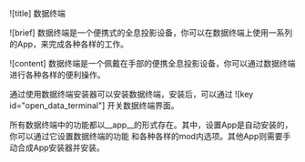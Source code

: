![title]
数据终端

![brief]
数据终端是一个便携式的全息投影设备，你可以在数据终端上使用一系列的App，来完成各种各样的工作。

![content]
数据终端是一个佩戴在手部的便携全息投影设备，你可以通过数据终端进行各种各样的便利操作。

通过使用数据终端安装器可以安装数据终端，安装后，可以通过 ![key id="open_data_terminal"] 开关数据终端界面。

所有数据终端中的功能都以__app__的形式存在。其中，设置App是自动安装的，你可以通过它设置数据终端的功能
和各种各样的mod内选项。其他App则需要手动合成App安装器并安装。
